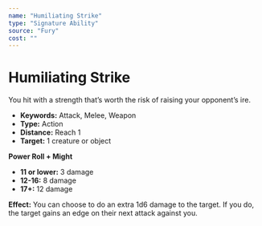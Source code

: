 ```yaml
---
name: "Humiliating Strike"
type: "Signature Ability"
source: "Fury"
cost: ""
---
```


# Humiliating Strike

You hit with a strength that’s worth the risk of raising your opponent’s ire.

- **Keywords:** Attack, Melee, Weapon
- **Type:** Action
- **Distance:** Reach 1
- **Target:** 1 creature or object

**Power Roll + Might**
- **11 or lower:** 3 damage
- **12-16:** 8 damage
- **17+:** 12 damage

**Effect:** You can choose to do an extra 1d6 damage to the target. If you do, the target gains an edge on their next attack against you.
